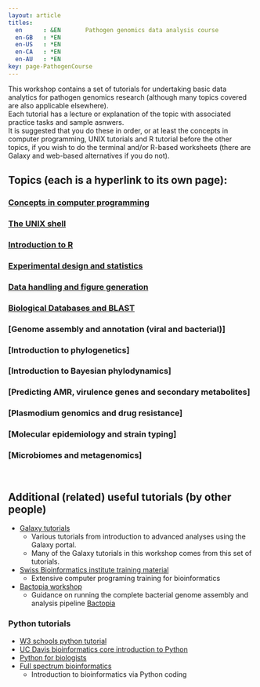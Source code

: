 ```yaml
---
layout: article
titles:
  en      : &EN       Pathogen genomics data analysis course
  en-GB   : *EN
  en-US   : *EN
  en-CA   : *EN
  en-AU   : *EN
key: page-PathogenCourse
---
```



This workshop contains a set of tutorials for undertaking basic data analytics for pathogen genomics research (although many topics covered are also applicable elsewhere).<br />
Each tutorial has a lecture or explanation of the topic with associated practice tasks and sample asnwers.<br />
It is suggested that you do these in order, or at least the concepts in computer programming, UNIX tutorials and R tutorial before the other topics, if you wish to do the terminal and/or R-based worksheets (there are Galaxy and web-based alternatives if you do not). <br />
## Topics (each is a hyperlink to its own page):
### [Concepts in computer programming](https://conmeehan.github.io/PathogenDataCourse/ConceptsInComputerProgramming)
### [The UNIX shell](https://conmeehan.github.io/PathogenDataCourse/UNIXshell)
### [Introduction to R](https://conmeehan.github.io/PathogenDataCourse/IntroToR)
### [Experimental design and statistics](https://conmeehan.github.io/PathogenDataCourse/Statistics)
### [Data handling and figure generation](https://conmeehan.github.io/PathogenDataCourse/DataHandlingAndPresentation)
### [Biological Databases and BLAST](https://conmeehan.github.io/PathogenDataCourse/BiologicalDBsAndBLAST)
### [Genome assembly and annotation (viral and bacterial)]
### [Introduction to phylogenetics]
### [Introduction to Bayesian phylodynamics]
### [Predicting AMR, virulence genes and secondary metabolites]
### [Plasmodium genomics and drug resistance]
### [Molecular epidemiology and strain typing]
### [Microbiomes and metagenomics]
<br />

## Additional (related) useful tutorials (by other people)
* [Galaxy tutorials](https://training.galaxyproject.org/)
   * Various tutorials from introduction to advanced analyses using the Galaxy portal.
   * Many of the Galaxy tutorials in this workshop comes from this set of tutorials.
* [Swiss Bioinformatics institute training material](https://github.com/sib-swiss/training-collection)
   * Extensive computer programing training for bioinformatics
* [Bactopia workshop](https://github.com/lskatz/bactopia-workshop/tree/main/workshop) <br />
    * Guidance on running the complete bacterial genome assembly and analysis pipeline [Bactopia](https://bactopia.github.io/v2.2.0/)
### Python tutorials
* [W3 schools python tutorial](https://www.w3schools.com/python/default.asp)
* [UC Davis bioinformatics core introduction to Python](https://ucdavis-bioinformatics-training.github.io/2022-Feb-Introduction-To-Python-For-Bioinformatics/python/python1)
* [Python for biologists](https://www.pythonforbiologists.org/)
* [Full spectrum bioinformatics](https://github.com/zaneveld/full_spectrum_bioinformatics)
   * Introduction to bioinformatics via Python coding
    


